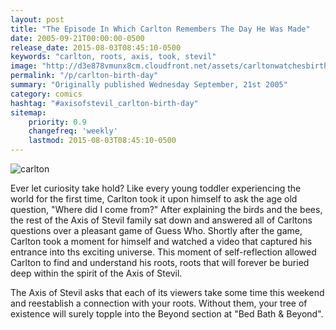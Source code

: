 ```yaml
---
layout: post
title: "The Episode In Which Carlton Remembers The Day He Was Made"
date: 2005-09-21T00:00:00-0500
release_date: 2015-08-03T08:45:10-0500
keywords: "carlton, roots, axis, took, stevil"
image: "http://d3e878vmunx8cm.cloudfront.net/assets/carltonwatchesbirth.jpg"
permalink: "/p/carlton-birth-day"
summary: "Originally published Wednesday September, 21st 2005"
category: comics
hashtag: "#axisofstevil_carlton-birth-day"
sitemap:
    priority: 0.9
    changefreq: 'weekly'
    lastmod: 2015-08-03T08:45:10-0500
---
```


![carlton](http://d3e878vmunx8cm.cloudfront.net/assets/carltonwatchesbirth.jpg)

Ever let curiosity take hold? Like every young toddler experiencing the world for the first time, Carlton took it upon himself to ask the age old question, "Where did I come from?" After explaining the birds and the bees, the rest of the Axis of Stevil family sat down and answered all of Carltons questions over a pleasant game of Guess Who. Shortly after the game, Carlton took a moment for himself and watched a video that captured his entrance into ths exciting universe. This moment of self-reflection allowed Carlton to find and understand his roots, roots that will forever be buried deep within the spirit of the Axis of Stevil.

The Axis of Stevil asks that each of its viewers take some time this weekend and reestablish a connection with your roots. Without them, your tree of existence will surely topple into the Beyond section at "Bed Bath & Beyond".
